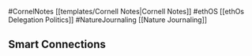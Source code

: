 #CornelNotes [[templates/Cornell Notes|Cornell Notes]]
#ethOS [[ethOs Delegation Politics]]
#NatureJournaling [[Nature Journaling]]

## Smart Connections
```smart-connections
```

